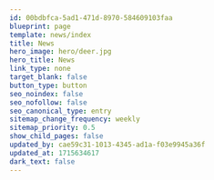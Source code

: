 ```yaml
---
id: 00bdbfca-5ad1-471d-8970-584609103faa
blueprint: page
template: news/index
title: News
hero_image: hero/deer.jpg
hero_title: News
link_type: none
target_blank: false
button_type: button
seo_noindex: false
seo_nofollow: false
seo_canonical_type: entry
sitemap_change_frequency: weekly
sitemap_priority: 0.5
show_child_pages: false
updated_by: cae59c31-1013-4345-ad1a-f03e9945a36f
updated_at: 1715634617
dark_text: false
---
```

